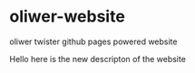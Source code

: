 # oliwer-website
oliwer twister github pages powered website


Hello here is the new descripton of the website
